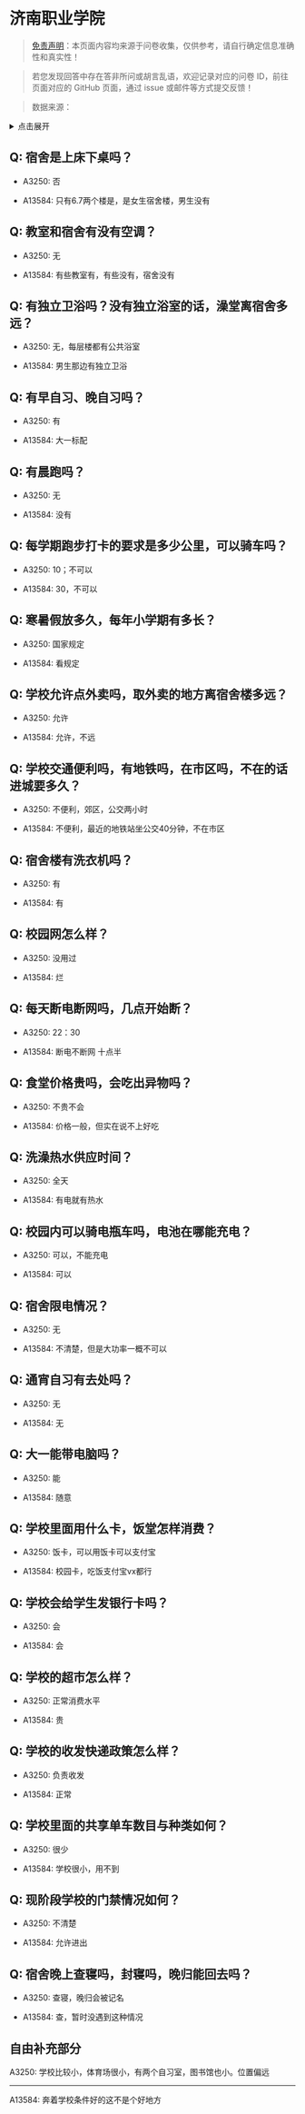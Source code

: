 # 济南职业学院

> [免责声明](https://colleges.chat/#_3)：本页面内容均来源于问卷收集，仅供参考，请自行确定信息准确性和真实性！

> 若您发现回答中存在答非所问或胡言乱语，欢迎记录对应的问卷 ID，前往页面对应的 GitHub 页面，通过 issue 或邮件等方式提交反馈！

> 数据来源：

<details><summary>点击展开</summary>
<ul>
<li>A3250: 匿名 (2021 年 06 月)</li>
<li>A13584: 匿名 (2022 年 06 月)</li>
</ul>
</details>

## Q: 宿舍是上床下桌吗？

- A3250: 否

- A13584: 只有6.7两个楼是，是女生宿舍楼，男生没有

## Q: 教室和宿舍有没有空调？

- A3250: 无

- A13584: 有些教室有，有些没有，宿舍没有

## Q: 有独立卫浴吗？没有独立浴室的话，澡堂离宿舍多远？

- A3250: 无，每层楼都有公共浴室

- A13584: 男生那边有独立卫浴

## Q: 有早自习、晚自习吗？

- A3250: 有

- A13584: 大一标配

## Q: 有晨跑吗？

- A3250: 无

- A13584: 没有

## Q: 每学期跑步打卡的要求是多少公里，可以骑车吗？

- A3250: 10；不可以

- A13584: 30，不可以

## Q: 寒暑假放多久，每年小学期有多长？

- A3250: 国家规定

- A13584: 看规定

## Q: 学校允许点外卖吗，取外卖的地方离宿舍楼多远？

- A3250: 允许

- A13584: 允许，不远

## Q: 学校交通便利吗，有地铁吗，在市区吗，不在的话进城要多久？

- A3250: 不便利，郊区，公交两小时

- A13584: 不便利，最近的地铁站坐公交40分钟，不在市区

## Q: 宿舍楼有洗衣机吗？

- A3250: 有

- A13584: 有

## Q: 校园网怎么样？

- A3250: 没用过

- A13584: 烂

## Q: 每天断电断网吗，几点开始断？

- A3250: 22：30

- A13584: 断电不断网 十点半

## Q: 食堂价格贵吗，会吃出异物吗？

- A3250: 不贵不会

- A13584: 价格一般，但实在说不上好吃

## Q: 洗澡热水供应时间？

- A3250: 全天

- A13584: 有电就有热水

## Q: 校园内可以骑电瓶车吗，电池在哪能充电？

- A3250: 可以，不能充电

- A13584: 可以

## Q: 宿舍限电情况？

- A3250: 无

- A13584: 不清楚，但是大功率一概不可以

## Q: 通宵自习有去处吗？

- A3250: 无

- A13584: 无

## Q: 大一能带电脑吗？

- A3250: 能

- A13584: 随意

## Q: 学校里面用什么卡，饭堂怎样消费？

- A3250: 饭卡，可以用饭卡可以支付宝

- A13584: 校园卡，吃饭支付宝vx都行

## Q: 学校会给学生发银行卡吗？

- A3250: 会

- A13584: 会

## Q: 学校的超市怎么样？

- A3250: 正常消费水平

- A13584: 贵

## Q: 学校的收发快递政策怎么样？

- A3250: 负责收发

- A13584: 正常

## Q: 学校里面的共享单车数目与种类如何？

- A3250: 很少

- A13584: 学校很小，用不到

## Q: 现阶段学校的门禁情况如何？

- A3250: 不清楚

- A13584: 允许进出

## Q: 宿舍晚上查寝吗，封寝吗，晚归能回去吗？

- A3250: 查寝，晚归会被记名

- A13584: 查，暂时没遇到这种情况

## 自由补充部分

A3250: 学校比较小，体育场很小，有两个自习室，图书馆也小。位置偏远

***

A13584: 奔着学校条件好的这不是个好地方